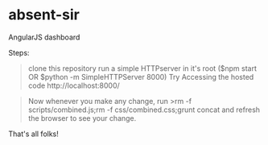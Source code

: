 # absent-sir
AngularJS dashboard

Steps:
>clone this repository
>run a simple HTTPserver in it's root  ($npm start OR $python -m SimpleHTTPServer 8000)
>Try Accessing the hosted code http://localhost:8000/

>Now whenever you make any change, run    >rm -f scripts/combined.js;rm -f css/combined.css;grunt concat
and refresh the browser to see your change.







That's all folks!



